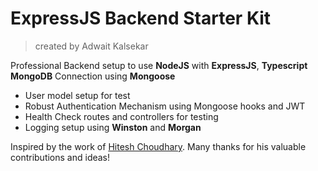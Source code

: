 # ExpressJS Backend Starter Kit

> created by Adwait Kalsekar

Professional Backend setup to use **NodeJS** with **ExpressJS**, **Typescript**
**MongoDB** Connection using **Mongoose**

- User model setup for test
- Robust Authentication Mechanism using Mongoose hooks and JWT
- Health Check routes and controllers for testing
- Logging setup using **Winston** and **Morgan**

Inspired by the work of [Hitesh Choudhary](https://github.com/hiteshchoudhary). Many thanks for his valuable contributions and ideas!
